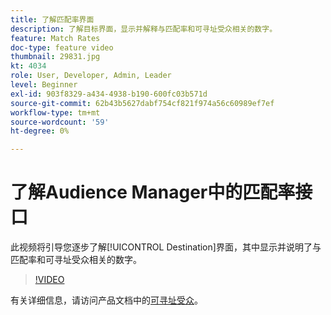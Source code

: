 ```yaml
---
title: 了解匹配率界面
description: 了解目标界面，显示并解释与匹配率和可寻址受众相关的数字。
feature: Match Rates
doc-type: feature video
thumbnail: 29831.jpg
kt: 4034
role: User, Developer, Admin, Leader
level: Beginner
exl-id: 903f8329-a434-4938-b190-600fc03b571d
source-git-commit: 62b43b5627dabf754cf821f974a56c60989ef7ef
workflow-type: tm+mt
source-wordcount: '59'
ht-degree: 0%

---
```


# 了解Audience Manager中的匹配率接口

此视频将引导您逐步了解[!UICONTROL Destination]界面，其中显示并说明了与匹配率和可寻址受众相关的数字。

>[!VIDEO](https://video.tv.adobe.com/v/29831/?quality=12)

有关详细信息，请访问产品文档中的[可寻址受众](https://experienceleague.adobe.com/docs/audience-manager/user-guide/features/addressable-audiences.html?lang=zh-Hans)。
